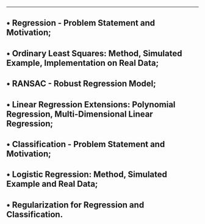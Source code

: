 -------------------------------------------------------------------------------------------------
• Regression - Problem Statement and Motivation;
-------------------------------------------------------------------------------------------------
• Ordinary Least Squares: Method, Simulated Example, Implementation on Real Data;
-------------------------------------------------------------------------------------------------
• RANSAC - Robust Regression Model;
-------------------------------------------------------------------------------------------------
• Linear Regression Extensions: Polynomial Regression, Multi-Dimensional Linear Regression;
-------------------------------------------------------------------------------------------------
• Classification - Problem Statement and Motivation;
-------------------------------------------------------------------------------------------------
• Logistic Regression: Method, Simulated Example and Real Data;
-------------------------------------------------------------------------------------------------
• Regularization for Regression and Classification.
-------------------------------------------------------------------------------------------------
